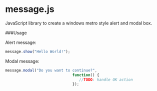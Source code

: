 # message.js
JavaScript library to create a windows metro style alert and modal box.

###Usage

Alert message:
```javascript
message.show("Hello World!");
```

Modal message:
```javascript
message.modal("Do you want to continue?",
                              function() {
                                 //TODO: handle OK action
                              });
```

